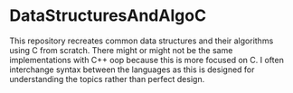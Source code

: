 # DataStructuresAndAlgoC

This repository recreates common data structures and their algorithms using C from scratch.
There might or might not be the same implementations with C++ oop because this is more focused on C. I often interchange syntax between the languages as this is designed for understanding the topics rather than perfect design.
